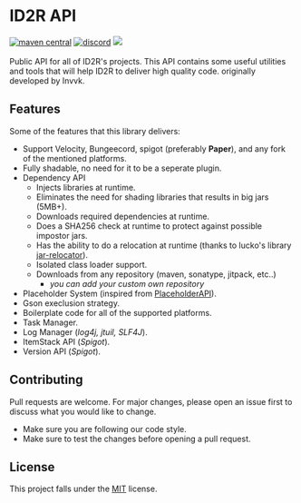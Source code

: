 # ID2R API
<div>
  <a href="https://search.maven.org/search?q=g:%22dev.id2r%22%20AND%20a:%22api-common%22"> <img src="https://img.shields.io/maven-central/v/dev.id2r/api-common.svg?label=Maven%20Central" alt="maven central" /></a>
  <a href="https://discord.gg/RZsse9tSWD"><img src="https://img.shields.io/discord/861156260422221824?logo=discord" alt="discord"></a>
  <a href="https://github.com/id2r/id2r-api/graphs/contributors" alt="Contributors"> <img src="https://img.shields.io/github/contributors/id2r/id2r-api" /></a>
</div>

<br>
Public API for all of ID2R's projects. This API contains some useful utilities and tools that will help ID2R to deliver high quality code. originally developed by Invvk.

## Features
Some of the features that this library delivers:
 - Support Velocity, Bungeecord, spigot (preferably **Paper**), and any fork of the mentioned platforms.
 - Fully shadable, no need for it to be a seperate plugin.
 - Dependency API
   - Injects libraries at runtime.
   - Eliminates the need for shading libraries that results in big jars (5MB+).
   - Downloads required dependencies at runtime.
   - Does a SHA256 check at runtime to protect against possible impostor jars.
   - Has the ability to do a relocation at runtime (thanks to lucko's library [jar-relocator](https://github.com/lucko/jar-relocator)).
   - Isolated class loader support.
   - Downloads from any repository (maven, sonatype, jitpack, etc..)
     - _you can add your custom own repository_
 - Placeholder System (inspired from [PlaceholderAPI](https://github.com/PlaceholderAPI/PlaceholderAPI)).
 - Gson execlusion strategy.
 - Boilerplate code for all of the supported platforms.
 - Task Manager.
 - Log Manager (_log4j, jtuil, SLF4J_).
 - ItemStack API (_Spigot_).
 - Version API (_Spigot_).
 
## Contributing
Pull requests are welcome. For major changes, please open an issue first to discuss what you would like to change.
 - Make sure you are following our code style.
 - Make sure to test the changes before opening a pull request.

## License
This project falls under the [MIT](https://choosealicense.com/licenses/mit/) license.
